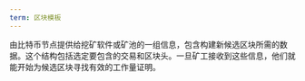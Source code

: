 ```yaml
---
term: 区块模板
---
```


由比特币节点提供给挖矿软件或矿池的一组信息，包含构建新候选区块所需的数据。这个结构包括选定要包含的交易和区块头。一旦矿工接收到这些信息，他们就能开始为候选区块寻找有效的工作量证明。